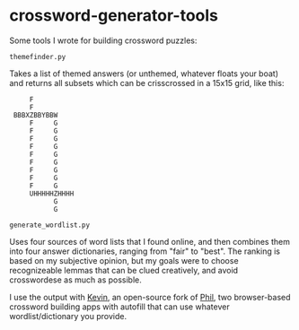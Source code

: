 # crossword-generator-tools
Some tools I wrote for building crossword puzzles:

`themefinder.py`

Takes a list of themed answers (or unthemed, whatever floats your boat) and returns all subsets which can be crisscrossed in a 15x15 grid, like this:

```raw
     F
     F
 BBBXZBBYBBW
     F     G
     F     G
     F     G
     F     G
     F     G
     F     G
     F     G
     F     G
     F     G
     UHHHHHZHHHH
           G
           G
```

`generate_wordlist.py`

Uses four sources of word lists that I found online, and then combines them into four answer dictionaries, ranging from "fair" to "best". The ranking is based on my subjective opinion, but my goals were to choose recognizeable lemmas that can be clued creatively, and avoid crosswordese as much as possible.

I use the output with [Kevin](https://github.com/dnapoleoni/Kevin), an open-source fork of [Phil](https://github.com/keiranking/Phil), two browser-based crossword building apps with autofill that can use whatever wordlist/dictionary you provide.
